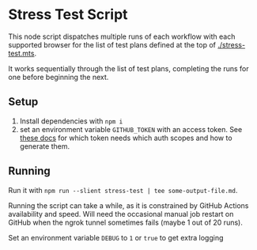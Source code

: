 # Stress Test Script

This node script dispatches multiple runs of each workflow with each supported browser for the list of test plans defined at the top of [./stress-test.mts](./stress-test.mts).

It works sequentially through the list of test plans, completing the runs for one before beginning the next.

## Setup

1. Install dependencies with `npm i`
2. set an environment variable `GITHUB_TOKEN` with an access token. See [these docs](https://docs.github.com/en/rest/actions/workflows?apiVersion=2022-11-28#create-a-workflow-dispatch-event) for which token needs which auth scopes and how to generate them.

## Running

Run it with `npm run --slient stress-test | tee some-output-file.md`.

Running the script can take a while, as it is constrained by GitHub Actions availability and speed.
Will need the occasional manual job restart on GitHub when the ngrok tunnel sometimes fails (maybe 1 out of 20 runs).

Set an environment variable `DEBUG` to `1` or `true` to get extra logging

